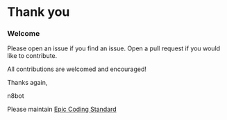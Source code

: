# Thank you

### Welcome

Please open an issue if you find an issue. Open a pull request if you would like to contribute.

All contributions are welcomed and encouraged!

Thanks again,

n8bot

Please maintain [Epic Coding Standard](https://docs.unrealengine.com/epic-cplusplus-coding-standard-for-unreal-engine/)
